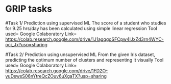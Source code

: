 # GRIP tasks

#Task 1/ Prediction using supervised ML
The score of a student who studies for 9.25 hrs/day has been calculated using simple linear regression
Tool used= Google Colaboratory
Link= https://colab.research.google.com/drive/1J1agqgoSFCpw4lJxZd3rn4WYC-oci_Jx?usp=sharing

#Task 2/ Prediction using unsupervised ML
From the given Iris dataset, predicting the optimum number of clusters and representing it visually
Tool used= Google Colaboratory
Link= https://colab.research.google.com/drive/1FD2O-yuDswsS06nYtreQcZOuv6uXgaTX?usp=sharing

